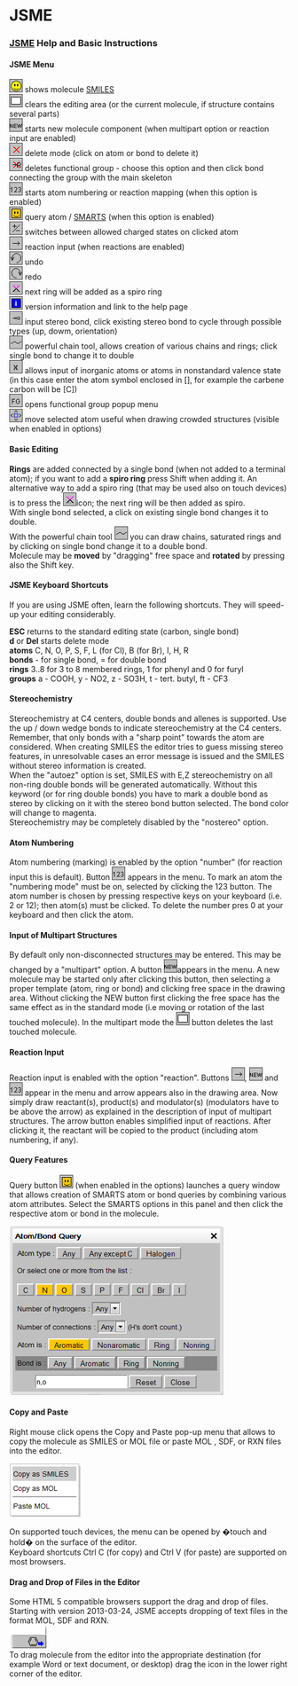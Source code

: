 # JSME

### [JSME](http://peter-ertl.com/jsme/) Help and Basic Instructions

#### JSME Menu

![](images/smiles.png) shows molecule [SMILES](http://en.wikipedia.org/wiki/Simplified_molecular-input_line-entry_system)  
![](images/clean.png) clears the editing area \(or the current molecule, if structure contains several parts\)  
![](images/new.png) starts new molecule component \(when multipart option or reaction input are enabled\)  
![](images/del.png) delete mode \(click on atom or bond to delete it\)  
![](images/delr.png) deletes functional group - choose this option and then click bond connecting the group with the main skeleton  
![](images/123.png) starts atom numbering or reaction mapping \(when this option is enabled\)  
![](images/smarts.png) query atom / [SMARTS](http://en.wikipedia.org/wiki/Smiles_arbitrary_target_specification) \(when this option is enabled\)  
![](images/charge.png) switches between allowed charged states on clicked atom  
![](images/react.png) reaction input \(when reactions are enabled\)  
![](images/undo.png) undo  
![](images/redo.png) redo  
![](images/spiro.png) next ring will be added as a spiro ring  
![](images/info.png) version information and link to the help page  
![](images/stereo.png) input stereo bond, click existing stereo bond to cycle through possible types \(up, dowm, orientation\)  
![](images/chain.png) powerful chain tool, allows creation of various chains and rings; click single bond to change it to double  
![](images/xatom.png) allows input of inorganic atoms or atoms in nonstandard valence state \(in this case enter the atom symbol enclosed in \[\], for example the carbene carbon will be \[C\]\)  
![](images/fg.png) opens functional group popup menu  
![](images/movea.png) move selected atom useful when drawing crowded structures \(visible when enabled in options\)

#### Basic Editing

**Rings** are added connected by a single bond \(when not added to a terminal atom\); if you want to add a **spiro ring** press Shift when adding it. An alternative way to add a spiro ring \(that may be used also on touch devices\) is to press the ![](images/spiro.png)icon; the next ring will be then added as spiro.  
With single bond selected, a click on existing single bond changes it to double.  
With the powerful chain tool ![](images/chain.png) you can draw chains, saturated rings and by clicking on single bond change it to a double bond.  
Molecule may be **moved** by "dragging" free space and **rotated** by pressing also the Shift key.  


#### JSME Keyboard Shortcuts

If you are using JSME often, learn the following shortcuts. They will speed-up your editing considerably.

**ESC** returns to the standard editing state \(carbon, single bond\)  
**d** or **Del** starts delete mode  
**atoms** C, N, O, P, S, F, L \(for Cl\), B \(for Br\), I, H, R  
**bonds** - for single bond, = for double bond  
**rings** 3..8 for 3 to 8 membered rings, 1 for phenyl and 0 for furyl  
**groups** a - COOH, y - NO2, z - SO3H, t - tert. butyl, ft - CF3

#### Stereochemistry

Stereochemistry at C4 centers, double bonds and allenes is supported. Use the up / down wedge bonds to indicate stereochemistry at the C4 centers. Remember, that only bonds with a "sharp point" towards the atom are considered. When creating SMILES the editor tries to guess missing stereo features, in unresolvable cases an error message is issued and the SMILES without stereo information is created.  
When the "autoez" option is set, SMILES with E,Z stereochemistry on all non-ring double bonds will be generated automatically. Without this keyword \(or for ring double bonds\) you have to mark a double bond as stereo by clicking on it with the stereo bond button selected. The bond color will change to magenta.  
Stereochemistry may be completely disabled by the "nostereo" option.

#### Atom Numbering

Atom numbering \(marking\) is enabled by the option "number" \(for reaction input this is default\). Button ![](images/123.png) appears in the menu. To mark an atom the "numbering mode" must be on, selected by clicking the 123 button. The atom number is chosen by pressing respective keys on your keyboard \(i.e. 2 or 12\); then atom\(s\) must be clicked. To delete the number pres 0 at your keyboard and then click the atom.

#### Input of Multipart Structures

By default only non-disconnected structures may be entered. This may be changed by a "multipart" option. A button ![](images/new.png)appears in the menu. A new molecule may be started only after clicking this button, then selecting a proper template \(atom, ring or bond\) and clicking free space in the drawing area. Without clicking the NEW button first clicking the free space has the same effect as in the standard mode \(i.e moving or rotation of the last touched molecule\). In the multipart mode the ![](images/clean.png) button deletes the last touched molecule.

#### Reaction Input

Reaction input is enabled with the option "reaction". Buttons ![](images/react.png), ![](images/new.png) and ![](images/123.png) appear in the menu and arrow appears also in the drawing area. Now simply draw reactant\(s\), product\(s\) and modulator\(s\) \(modulators have to be above the arrow\) as explained in the description of input of multipart structures. The arrow button enables simplified input of reactions. After clicking it, the reactant will be copied to the product \(including atom numbering, if any\).

#### Query Features

Query button ![](images/smarts.png) \(when enabled in the options\) launches a query window that allows creation of SMARTS atom or bond queries by combining various atom attributes. Select the SMARTS options in this panel and then click the respective atom or bond in the molecule.

![](images/querywindow.png)

#### Copy and Paste

Right mouse click opens the Copy and Paste pop-up menu that allows to copy the molecule as SMILES or MOL file or paste MOL , SDF, or RXN files into the editor.

![](images/copypaste.png)

On supported touch devices, the menu can be opened by �touch and hold� on the surface of the editor.  
Keyboard shortcuts Ctrl C \(for copy\) and Ctrl V \(for paste\) are supported on most browsers.

#### Drag and Drop of Files in the Editor

Some HTML 5 compatible browsers support the drag and drop of files. Starting with version 2013-03-24, JSME accepts dropping of text files in the format MOL, SDF and RXN.   
![](images/dragdrop.png)   
To drag molecule from the editor into the appropriate destination \(for example Word or text document, or desktop\) drag the icon in the lower right corner of the editor.



